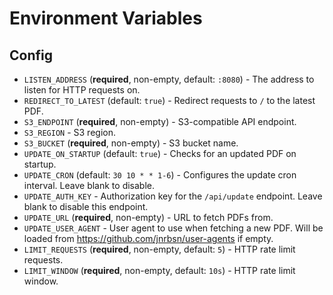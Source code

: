 # Environment Variables

## Config

 - `LISTEN_ADDRESS` (**required**, non-empty, default: `:8080`) - The address to listen for HTTP requests on.
 - `REDIRECT_TO_LATEST` (default: `true`) - Redirect requests to `/` to the latest PDF.
 - `S3_ENDPOINT` (**required**, non-empty) - S3-compatible API endpoint.
 - `S3_REGION` - S3 region.
 - `S3_BUCKET` (**required**, non-empty) - S3 bucket name.
 - `UPDATE_ON_STARTUP` (default: `true`) - Checks for an updated PDF on startup.
 - `UPDATE_CRON` (default: `30 10 * * 1-6`) - Configures the update cron interval. Leave blank to disable.
 - `UPDATE_AUTH_KEY` - Authorization key for the `/api/update` endpoint. Leave blank to disable this endpoint.
 - `UPDATE_URL` (**required**, non-empty) - URL to fetch PDFs from.
 - `UPDATE_USER_AGENT` - User agent to use when fetching a new PDF. Will be loaded from https://github.com/jnrbsn/user-agents if empty.
 - `LIMIT_REQUESTS` (**required**, non-empty, default: `5`) - HTTP rate limit requests.
 - `LIMIT_WINDOW` (**required**, non-empty, default: `10s`) - HTTP rate limit window.

